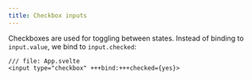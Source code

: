 ```yaml
---
title: Checkbox inputs
---
```


Checkboxes are used for toggling between states. Instead of binding to `input.value`, we bind to `input.checked`:

```svelte
/// file: App.svelte
<input type="checkbox" +++bind:+++checked={yes}>
```
